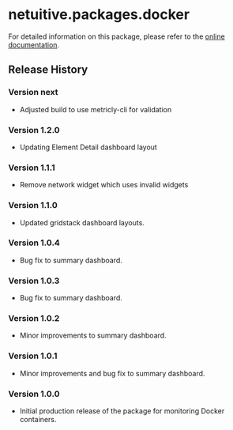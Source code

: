 # netuitive.packages.docker

For detailed information on this package, please refer to the [online documentation](https://help.netuitive.com/Content/Integrations/docker.htm).

## Release History

### Version next

* Adjusted build to use metricly-cli for validation

### Version 1.2.0

* Updating Element Detail dashboard layout

### Version 1.1.1

* Remove network widget which uses invalid widgets

### Version 1.1.0

* Updated gridstack dashboard layouts.

### Version 1.0.4

* Bug fix to summary dashboard.

### Version 1.0.3

* Bug fix to summary dashboard.

### Version 1.0.2

* Minor improvements to summary dashboard.

### Version 1.0.1

* Minor improvements and bug fix to summary dashboard.

### Version 1.0.0

* Initial production release of the package for monitoring Docker containers.
